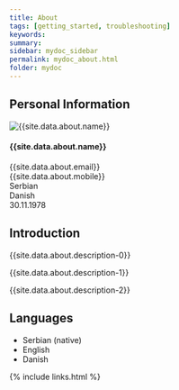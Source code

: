 ```yaml
---
title: About
tags: [getting_started, troubleshooting]
keywords:
summary: 
sidebar: mydoc_sidebar
permalink: mydoc_about.html
folder: mydoc
---
```


## Personal Information

<div class="row">
  <div class="col-xs-6 col-sm-6 col-md-6">
    <img  src="{{site.data.about.image}}" alt="{{site.data.about.name}}">
  </div>
  <div class="col-xs-6 col-sm-6 col-md-6">
     <h4> {{site.data.about.name}} </h4>
     <span> <i class="fa fa-envelope-o"></i> </span> {{site.data.about.email}} <br>
     <span> <i class="fa fa-phone"></i> </span> {{site.data.about.mobile}} <br>
     <span> <i class="fa fa-flag"></i> </span> Serbian <br>
     <span> <i class="fa fa-globe"></i> </span> Danish <br>
     <span> <i class="fa fa-birthday-cake"></i> </span> 30.11.1978 <br>
  </div>
</div>

## Introduction 

{{site.data.about.description-0}}

{{site.data.about.description-1}}

{{site.data.about.description-2}}

## Languages
- Serbian (native)
- English
- Danish

{% include links.html %}
